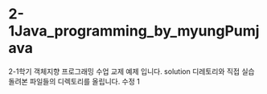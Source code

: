 # 2-1Java_programming_by_myungPumjava
 2-1학기 객체지향 프로그래밍 수업 교제 예제 입니다.
 solution 디레토리와 직접 실습 돌려본 파일들의 디렉토리를 올립니다.
 수정 1
